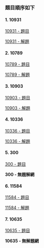 
### 題目順序如下

#### 1. 10931
[10931 - 題目](https://cpe.cse.nsysu.edu.tw/cpe/file/attendance/problemPdf/10931.pdf)

[10931 - 解題](https://zerojudge.tw/ShowProblem?problemid=a132)




#### 2. 10789
[10789 - 題目](https://cpe.cse.nsysu.edu.tw/cpe/file/attendance/problemPdf/10789.pdf)

[10789 - 解題](https://zerojudge.tw/ShowProblem?problemid=a537)




#### 3. 10903
[10903 - 題目](https://cpe.cse.nsysu.edu.tw/cpe/file/attendance/problemPdf/10903.pdf)

[10903 - 解題](https://zerojudge.tw/ShowProblem?problemid=j604)




#### 4. 10336
[10336 - 題目](https://cpe.cse.nsysu.edu.tw/cpe/file/attendance/problemPdf/10336.pdf)

[10336 - 解題](https://zerojudge.tw/ShowProblem?problemid=d365)





#### 5. 300
[300 - 題目](https://cpe.cse.nsysu.edu.tw/cpe/file/attendance/problemPdf/300.pdf)

**300 - 無題解網**




#### 6. 11584
[11584 - 題目](https://cpe.cse.nsysu.edu.tw/cpe/file/attendance/problemPdf/11584.pdf)

[11584 - 解題](https://zerojudge.tw/ShowProblem?problemid=d273)




#### 7. 10635
[10635 - 題目](https://cpe.cse.nsysu.edu.tw/cpe/file/attendance/problemPdf/10635.pdf)

**10635 - 無解題網**
